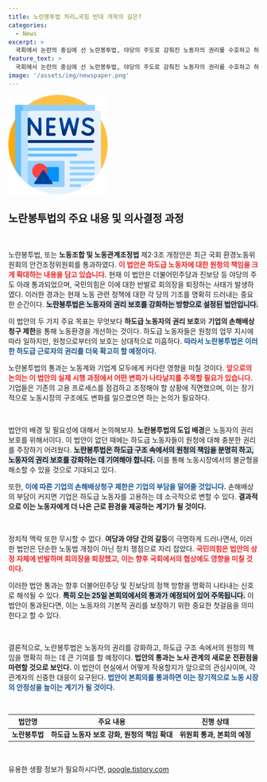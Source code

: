```yaml
---
title: 노란봉투법 처리…국힘 반대 개혁의 길은?
categories:
  - News
excerpt: >
  국회에서 논란의 중심에 선 노란봉투법, 야당의 주도로 감춰진 노동자의 권리를 수호하고 하도급 문제 해결을 위한 혁신적 법안이 통과됐다! 25일 본회의에서 어떤 결과가 기다리고 있을까?
feature_text: >
  국회에서 논란의 중심에 선 노란봉투법, 야당의 주도로 감춰진 노동자의 권리를 수호하고 하도급 문제 해결을 위한 혁신적 법안이 통과됐다! 25일 본회의에서 어떤 결과가 기다리고 있을까?
image: '/assets/img/newspaper.png'
---
```


<p><img src="/assets/img/newspaper.png" alt="kimp 속보" /></p>

<h2 data-ke-size="size26">노란봉투법의 주요 내용 및 의사결정 과정</h2>

<p data-ke-size="size16">&nbsp;</p>

<p>노란봉투법, 또는 <b>노동조합 및 노동관계조정법</b> 제2·3조 개정안은 최근 국회 환경노동위원회의 안건조정위원회를 통과하였다. <b><span style="color: #ee2323;">이 법안은 하도급 노동자에 대한 원청의 책임을 크게 확대하는 내용을 담고 있습니다.</span></b> 현재 이 법안은 더불어민주당과 진보당 등 야당의 주도 아래 통과되었으며, 국민의힘은 이에 대한 반발로 회의장을 퇴장하는 사태가 발생하였다. 이러한 경과는 현재 노동 관련 정책에 대한 각 당의 기조를 명확히 드러내는 중요한 순간이다. <b><span style="background-color: #21538527;">노란봉투법은 노동자의 권리 보호를 강화하는 방향으로 설정된 법안입니다.</span></b></p>

<p>이 법안의 두 가지 주요 목표는 무엇보다 <b>하도급 노동자의 권리 보호</b>와 <b>기업의 손해배상청구 제한</b>을 통해 노동환경을 개선하는 것이다. 하도급 노동자들은 원청의 업무 지시에 따라 일하지만, 원청으로부터의 보호는 상대적으로 미흡하다. <b><span style="color: #1a5490;">따라서 노란봉투법은 이러한 하도급 근로자의 권리를 더욱 확고히 할 예정이다.</span></b> </p>

<p>노란봉투법의 통과는 노동계와 기업계 모두에게 커다란 영향을 미칠 것이다. <b><span style="color: #ee2323;">앞으로의 논의는 이 법안의 실제 시행 과정에서 어떤 변화가 나타날지를 주목할 필요가 있습니다.</span></b> 기업들은 기존의 고용 프로세스를 점검하고 조정해야 할 상황에 직면했으며, 이는 장기적으로 노동시장의 구조에도 변화를 일으켰으면 하는 논의가 필요하다.</p>

<p data-ke-size="size16">&nbsp;</p>

<p>법안의 배경 및 필요성에 대해서 논의해보자. <b>노란봉투법의 도입 배경</b>은 노동자의 권리 보호를 위해서이다. 이 법안이 없던 때에는 하도급 노동자들이 원청에 대해 충분한 권리를 주장하기 어려웠다. <b><span style="background-color: #21538527;">노란봉투법은 하도급 구조 속에서의 원청의 책임을 분명히 하고, 노동자의 권리 보호를 강화하는 데 기여해야 합니다.</span></b> 이를 통해 노동시장에서의 불균형을 해소할 수 있을 것으로 기대되고 있다. </p>

<p>또한, <b><span style="color: #1a5490;">이에 따른 기업의 손해배상청구 제한은 기업의 부담을 덜어줄 것입니다.</span></b> 손해배상의 부담이 커지면 기업은 하도급 노동자를 고용하는 데 소극적으로 변할 수 있다. <b>결과적으로 이는 노동자에게 더 나은 근로 환경을 제공하는 계기가 될 것이다.</b> </p>

<p data-ke-size="size16">&nbsp;</p>

<p>정치적 맥락 또한 무시할 수 없다. <b>여당과 야당 간의 갈등</b>이 극명하게 드러나면서, 이러한 법안은 단순한 노동법 개정이 아닌 정치 쟁점으로 자리 잡았다. <b><span style="color: #ee2323;">국민의힘은 법안의 상정 자체에 반발하며 회의장을 퇴장했고, 이는 향후 국회에서의 협상에도 영향을 미칠 것이다.</span></b> </p>

<p>이러한 법안 통과는 향후 더불어민주당 및 진보당의 정책 방향을 명확히 나타내는 신호로 해석될 수 있다. <b><span style="background-color: #21538527;">특히 오는 25일 본회의에서의 통과가 예정되어 있어 주목됩니다.</span></b> 이 법안이 통과된다면, 이는 노동자의 기본적 권리를 보장하기 위한 중요한 첫걸음을 의미한다고 할 수 있다.</p>

<p data-ke-size="size16">&nbsp;</p>

<p>결론적으로, 노란봉투법은 노동자의 권리를 강화하고, 하도급 구조 속에서의 원청의 책임을 명확히 하는 데 큰 기여를 할 예정이다. <b>법안의 통과는 노사 관계의 새로운 전환점을 마련할 것으로 보인다.</b> 이 법안이 현실에서 어떻게 작용할지가 앞으로의 관심사이며, 각 관계자의 신중한 대응이 요구된다. <b><span style="color: #1a5490;">법안이 본회의를 통과하면 이는 장기적으로 노동 시장의 안정성을 높이는 계기가 될 것이다.</span></b> </p>

<p data-ke-size="size16">&nbsp;</p>

<table style="width: 100%;">
    <thead>
        <tr>
            <th><b>법안명</b></th>
            <th><b>주요 내용</b></th>
            <th><b>진행 상태</b></th>
        </tr>
    </thead>
    <tbody>
        <tr>
            <td style="text-align: center; height: 17px;"><b>노란봉투법</b></td>
            <td style="text-align: center; height: 17px;"><b>하도급 노동자 보호 강화, 원청의 책임 확대</b></td>
            <td style="text-align: center; height: 17px;"><b>위원회 통과, 본회의 예정</b></td>
        </tr>
    </tbody>
</table>

<p data-ke-size="size16">&nbsp;</p>
유용한 생활 정보가 필요하시다면, <a href="https://qoogle.tistory.com" rel="dofollow">qoogle.tistory.com</a>


